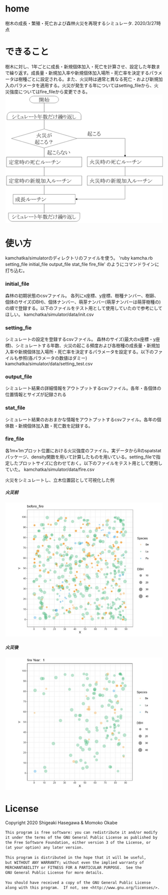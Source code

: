 # home
樹木の成長・繁殖・死亡および森林火災を再現するシミュレータ.
2020/3/27時点

# できること
樹木に対し、1年ごとに成長・新規個体加入・死亡を計算させ、設定した年数まで繰り返す。成長量・新規加入率や新規個体加入場所・死亡率を決定するパラメータは樹種ごとに設定される。また、火災時は通常と異なる死亡・および新規加入のパラメータを適用する。火災が発生する年についてはsetting_fileから、火災強度についてはfire_fileから変更できる。
![フローチャート](https://github.com/m-o-kobe/forest/blob/master/zu1.png "サンプル")


# 使い方
kamchatka/simulatorのディレクトリのファイルを使う。
'ruby kamcha.rb setting_file initial_file output_file stat_file fire_file'
のようにコマンドラインに打ち込む。

### initial_file
森林の初期状態のcsvファイル。
各列にx座標、y座標、樹種ナンバー、樹齢、個体のサイズ(DBH)、個体ナンバー、萌芽ナンバー(萌芽ナンバーは萌芽樹種の)の順で登録する。以下のファイルをテスト用として使用していたので参考にしてほしい。
kamchatka/simulator/data/init.csv

### setting_fie
シミュレートの設定を登録するcsvファイル。
森林のサイズ(最大のx座標・y座標)、シミュレートする年数、火災の起こる頻度および各樹種の成長量・新規加入率や新規個体加入場所・死亡率を決定するパラメータを設定する。以下のファイルも参照(各パラメータの数値はダミー)
kamchatka/simulator/data/setting_test.csv

### output_file
シミュレート結果の詳細情報をアウトプットするcsvファイル。各年・各個体の位置情報とサイズが記録される


### stat_file
シミュレート結果のおおまかな情報をアウトプットするcsvファイル。各年の個体数・新規個体加入数・死亡数を記録する。

### fire_file
各1m×1mプロット位置における火災強度のファイル。実データからRのspatstatパッケージ、density関数を用いて計算したものを用いている。setting_fileで指定したプロットサイズに合わせておく。以下のファイルをテスト用として使用していた。
kamchatka/simulator/data/fire.csv

火災をシミュレートし、立木位置図として可視化した例
##### 火災前
![火災前](https://github.com/m-o-kobe/forest/blob/master/zu2.jpg "サンプル")
##### 火災後
![火災後](https://github.com/m-o-kobe/forest/blob/master/zu3.jpg "サンプル")

# License
Copyright 2020 Shigeaki Hasegawa & Momoko Okabe

    This program is free software: you can redistribute it and/or modify
    it under the terms of the GNU General Public License as published by
    the Free Software Foundation, either version 3 of the License, or
    (at your option) any later version.

    This program is distributed in the hope that it will be useful,
    but WITHOUT ANY WARRANTY; without even the implied warranty of
    MERCHANTABILITY or FITNESS FOR A PARTICULAR PURPOSE.  See the
    GNU General Public License for more details.

    You should have received a copy of the GNU General Public License
    along with this program.  If not, see <http://www.gnu.org/licenses/>.
